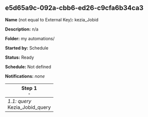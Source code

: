 ## e5d65a9c-092a-cbb6-ed26-c9cfa6b34ca3

**Name** (not equal to External Key)**:** kezia_Jobid

**Description:** n/a

**Folder:** my automations/

**Started by:** Schedule

**Status:** Ready

**Schedule:** Not defined

**Notifications:** _none_


| Step 1<br>_<small>-</small>_ |
| --- |
| _1.1: query_<br>Kezia_Jobid_query |
